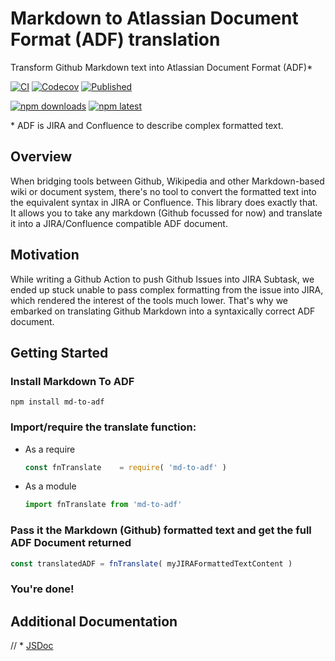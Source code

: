 # Markdown to Atlassian Document Format (ADF) translation

Transform Github Markdown text into Atlassian Document Format (ADF)*

[![CI](https://github.com/b-yond-infinite-network/md-to-adf/workflows/Integration/badge.svg?branch=master)](https://github.com/b-yond-infinite-network/md-to-adf/actions?query=workflow%3AIntegration)
[![Codecov](https://codecov.io/gh/b-yond-infinite-network/md-to-adf/branch/master/graph/badge.svg)](https://codecov.io/gh/b-yond-infinite-network/md-to-adf)
[![Published](https://github.com/b-yond-infinite-network/md-to-adf/workflows/Publish/badge.svg?branch=master)](https://github.com/b-yond-infinite-network/md-to-adf/actions?query=workflow%3APublish)


[![npm downloads](https://img.shields.io/npm/dm/md-to-adf?style=flat-square)](https://www.npmjs.com/package/md-to-adf)
[![npm latest](https://img.shields.io/npm/v/md-to-adf/latest.svg)](https://www.npmjs.com/package/md-to-adf)

\* ADF is JIRA and Confluence to describe complex formatted text. 


## Overview
When bridging tools between Github, Wikipedia and other Markdown-based wiki or document system, there's no tool to 
convert the formatted text into the equivalent syntax in JIRA or Confluence. This library does exactly that.
It allows you to take any markdown (Github focussed for now) and translate it into a JIRA/Confluence compatible ADF document.

## Motivation

While writing a Github Action to push Github Issues into JIRA Subtask, we ended up stuck unable to pass complex formatting
from the issue into JIRA, which rendered the interest of the tools much lower.
That's why we embarked on translating Github Markdown into a syntaxically correct ADF document.


## Getting Started

### Install Markdown To ADF

```
npm install md-to-adf
```

### Import/require the translate function:
* As a require
  ```javascript
  const fnTranslate    = require( 'md-to-adf' )
  ```
  
* As a module
  ```javascript
  import fnTranslate from 'md-to-adf'
  ```
  
  
### Pass it the Markdown (Github) formatted text and get the full ADF Document returned

```javascript
const translatedADF = fnTranslate( myJIRAFormattedTextContent )
```

### You're done!


## Additional Documentation 

//  * [JSDoc](https://b-yond-infinite-network.github.io/md-to-adf/md-to-adf/0.0.0-semantically-released/)
